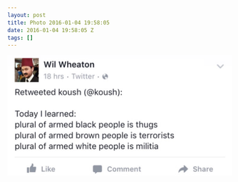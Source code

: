 ```yaml
---
layout: post
title: Photo 2016-01-04 19:58:05
date: 2016-01-04 19:58:05 Z
tags: []
---
```

![](/media/2016/01/136624355124.jpg)
